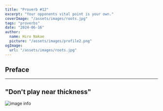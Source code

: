 ```yaml
---
title: "Proverb #12"
excerpt: "Your opponents vital point is your own."
coverImage: "/assets/images/roots.jpg"
tags: "proverbs"
date: "2024-06-16"
author:
  name: Hiro Nakae
  picture: "/assets/images/profile2.png"
ogImage:
  url: "/assets/images/roots.jpg"
---
```


## Preface


---

## "Don't play near thickness"

![image info](/assets/blog/proverb19/DontApproachThickness.PNG)